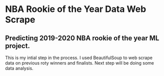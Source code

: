 # NBA Rookie of the Year Data Web Scrape

## Predicting 2019-2020 NBA rookie of the year ML project. 
This is my intial step in the process. I used BeautifulSoup to web scrape data on previous roty winners and finalists.
Next step will be doing some data analysis. 
